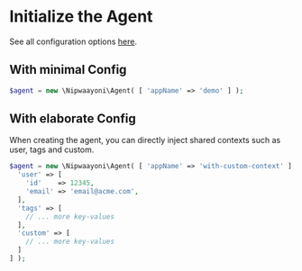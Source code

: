 # Initialize the Agent

See all configuration options [here](https://github.com/nipwaayoni/elastic-apm-php-agent/blob/master/docs/config.md).

## With minimal Config
```php
$agent = new \Nipwaayoni\Agent( [ 'appName' => 'demo' ] );
```

## With elaborate Config
When creating the agent, you can directly inject shared contexts such as user, tags and custom.
```php
$agent = new \Nipwaayoni\Agent( [ 'appName' => 'with-custom-context' ], [
  'user' => [
    'id'    => 12345,
    'email' => 'email@acme.com',
  ],
  'tags' => [
    // ... more key-values
  ],
  'custom' => [
    // ... more key-values
  ]
] );
```